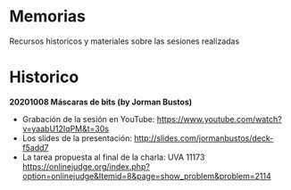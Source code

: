 # Memorias
Recursos historicos y materiales sobre las sesiones realizadas

# Historico

**20201008 Máscaras de bits (by Jorman Bustos)**
- Grabación de la sesión en YouTube: https://www.youtube.com/watch?v=yaabU12IqPM&t=30s
- Los slides de la presentación: http://slides.com/jormanbustos/deck-f5add7
- La tarea propuesta al final de la charla: UVA 11173 https://onlinejudge.org/index.php?option=onlinejudge&Itemid=8&page=show_problem&problem=2114
